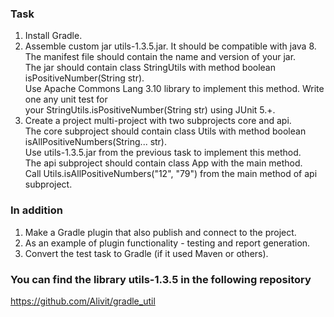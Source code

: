 ### **Task**

1. Install Gradle.
2. Assemble custom jar utils-1.3.5.jar. It should be compatible with java 8.  
   The manifest file should contain the name and version of your jar.  
   The jar should contain class StringUtils with method boolean isPositiveNumber(String str).  
   Use Apache Commons Lang 3.10 library to implement this method. Write one any unit test for  
   your StringUtils.isPositiveNumber(String str) using JUnit 5.+.
3. Create a project multi-project with two subprojects core and api.  
   The core subproject should contain class Utils with method boolean isAllPositiveNumbers(String... str).  
   Use utils-1.3.5.jar from the previous task to implement this method.  
   The api subproject should contain class App with the main method.  
   Call Utils.isAllPositiveNumbers("12", "79") from the main method of api subproject.

### **In addition**

1. Make a Gradle plugin that also publish and connect to the project.
2. As an example of plugin functionality - testing and report generation.
3. Convert the test task to Gradle (if it used Maven or others).

### **You can find the library utils-1.3.5 in the following repository**

https://github.com/Alivit/gradle_util
